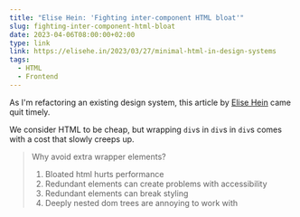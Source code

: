 ```yaml
---
title: "Elise Hein: 'Fighting inter-component HTML bloat'"
slug: fighting-inter-component-html-bloat
date: 2023-04-06T08:00:00+02:00
type: link
link: https://elisehe.in/2023/03/27/minimal-html-in-design-systems
tags:
  - HTML
  - Frontend
---
```


As I'm refactoring an existing design system, this article by [Elise Hein](https://twitter.com/elisehein) came quit timely.

We consider HTML to be cheap, but wrapping `div`s in `div`s in `div`s comes with a cost that slowly creeps up.

> Why avoid extra wrapper elements?
>
> 1. Bloated html hurts performance
> 2. Redundant elements can create problems with accessibility
> 3. Redundant elements can break styling
> 4. Deeply nested dom trees are annoying to work with
